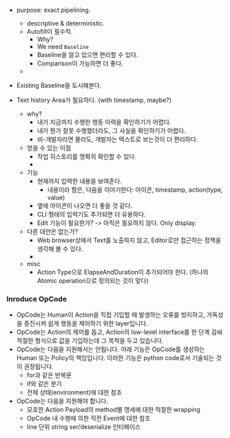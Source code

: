 

- purpose: exact pipelining.
  - descriptive & deterministic.
  - Autofill이 필수적.
    - Why?
    - We need `Baseline`
    - Baseline을 알고 있으면 편리할 수 있다.
    - Comparison이 가능하면 더 좋다.
  - 

- Existing Baseline을 도시해본다.
- Text history Area가 필요하다. (with timestamp, maybe?)
  - why?
    - 내가 지금까지 수행한 행동 이력을 확인하기가 어렵다.
    - 내가 뭔가 잘못 수행했더라도, 그 사실을 확인하기가 어렵다.
    - 비-개발자라면 몰라도, 개발자는 텍스트로 보는것이 더 편리하다.
  - 얻을 수 있는 이점
    - 작업 히스토리를 명확히 확인할 수 있다.
    - 
  - 기능
    - 현재까지 입력한 내용을 보여준다.
      - 내용이라 함은, 다음을 이야기한다: 아이콘, timestamp, action(type, value)
    - 옆에 아이콘이 나오면 더 좋을 것 같다.
    - CLI 형태의 입력기도 추가되면 더 유용하다.
    - Edit 기능이 필요한가?
      -> 아직은 필요하지 않다. Only display.
  - 다른 대안은 없는가?
    - Web browser상에서 Text를 노출하지 않고, Editor로만 접근하는 정책을 생각해 볼 수 있다.
    - 
  - misc
    - Action Type으로 ElapseAndDuration이 추가되어야 한다. (하나의 Atomic operation으로 정의되는 것이 맞다)



### Inroduce OpCode

- OpCode는 Human이 Action을 직접 기입할 때 발생하는 오류를 방지하고, 가독성을 증진시켜 쉽게 행동을 제어하기 위한 layer입니다.
- OpCode는 Action의 제어를 돕고, Action의 low-level interface를 한 단계 감싸 적절한 형식으로 값을 기입하는데 그 목적을 두고 있습니다.
- OpCode는 다음을 지원해서는 안됩니다. 아래 기능은 OpCode를 생성하는 Human 또는 Policy의 책임입니다. 이러한 기능은 python code로서 기술되는 것이 권장됩니다.
  - for과 같은 반복문
  - if와 같은 분기
  - 전체 상태(environment)에 대한 참조
- OpCode는 다음을 지원해야 합니다.
  - 모호한 Action Payload의 method별 명세에 대한 적절한 wrapping
  - OpCode 내 수행에 의한 직전 Event에 대한 참조
  - line 단위 string ser/deserialize 인터페이스

